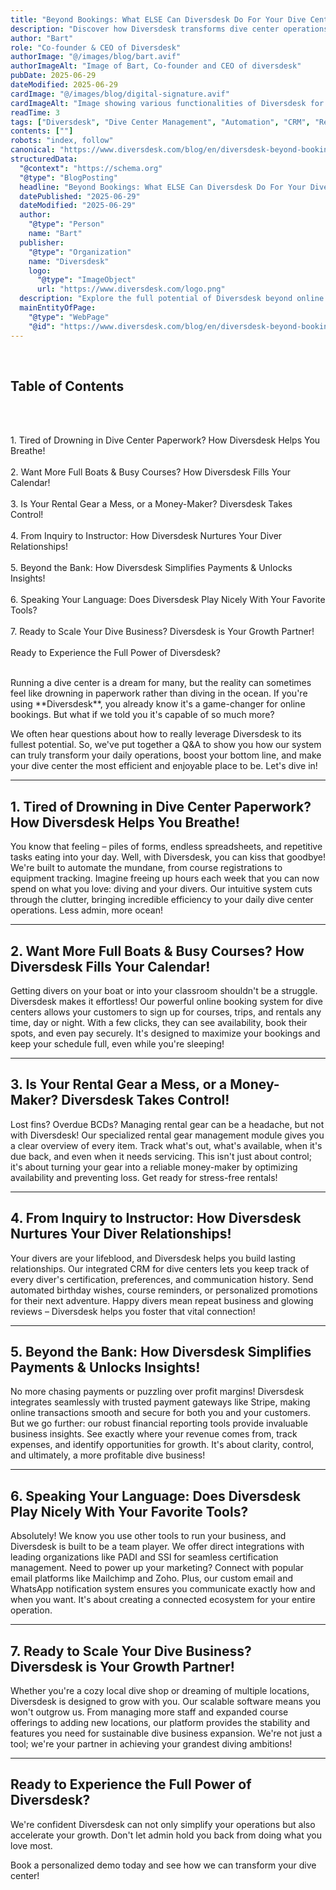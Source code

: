 ```yaml
---
title: "Beyond Bookings: What ELSE Can Diversdesk Do For Your Dive Center?"
description: "Discover how Diversdesk transforms dive center operations, boosts your bottom line, and enhances efficiency beyond just online bookings."
author: "Bart"
role: "Co-founder & CEO of Diversdesk"
authorImage: "@/images/blog/bart.avif"
authorImageAlt: "Image of Bart, Co-founder and CEO of diversdesk"
pubDate: 2025-06-29
dateModified: 2025-06-29
cardImage: "@/images/blog/digital-signature.avif"
cardImageAlt: "Image showing various functionalities of Diversdesk for dive centers"
readTime: 3
tags: ["Diversdesk", "Dive Center Management", "Automation", "CRM", "Rental Gear Management", "Online Bookings"]
contents: [""]
robots: "index, follow"
canonical: "https://www.diversdesk.com/blog/en/diversdesk-beyond-bookings"
structuredData:
  "@context": "https://schema.org"
  "@type": "BlogPosting"
  headline: "Beyond Bookings: What ELSE Can Diversdesk Do For Your Dive Center?"
  datePublished: "2025-06-29"
  dateModified: "2025-06-29"
  author:
    "@type": "Person"
    name: "Bart"
  publisher:
    "@type": "Organization"
    name: "Diversdesk"
    logo:
      "@type": "ImageObject"
      url: "https://www.diversdesk.com/logo.png"
  description: "Explore the full potential of Diversdesk beyond online bookings, covering paperwork automation, rental gear management, CRM, financial insights, and integrations for your dive center."
  mainEntityOfPage:
    "@type": "WebPage"
    "@id": "https://www.diversdesk.com/blog/en/diversdesk-beyond-bookings"
---
```


<nav id="toc" class="mb-8">
  <h2 class="text-xl font-bold mb-3">Table of Contents</h2>
  <ul class="space-y-2 text-neutral-600 dark:text-neutral-400">
    <li><a href="#paperwork-automation" class="hover:text-neutral-800 dark:hover:text-neutral-200">1. Tired of Drowning in Dive Center Paperwork? How Diversdesk Helps You Breathe!</a></li>
    <li><a href="#fill-your-calendar" class="hover:text-neutral-800 dark:hover:text-neutral-200">2. Want More Full Boats & Busy Courses? How Diversdesk Fills Your Calendar!</a></li>
    <li><a href="#rental-gear-management" class="hover:text-neutral-800 dark:hover:text-neutral-200">3. Is Your Rental Gear a Mess, or a Money-Maker? Diversdesk Takes Control!</a></li>
    <li><a href="#nurture-relationships" class="hover:text-neutral-800 dark:hover:text-neutral-200">4. From Inquiry to Instructor: How Diversdesk Nurtures Your Diver Relationships!</a></li>
    <li><a href="#simplify-payments-insights" class="hover:text-neutral-800 dark:hover:text-neutral-200">5. Beyond the Bank: How Diversdesk Simplifies Payments & Unlocks Insights!</a></li>
    <li><a href="#integrations" class="hover:text-neutral-800 dark:hover:text-neutral-200">6. Speaking Your Language: Does Diversdesk Play Nicely With Your Favorite Tools?</a></li>
    <li><a href="#growth-partner" class="hover:text-neutral-800 dark:hover:text-neutral-400">7. Ready to Scale Your Dive Business? Diversdesk is Your Growth Partner!</a></li>
    <li><a href="#conclusion" class="hover:text-neutral-800 dark:hover:text-neutral-200">Ready to Experience the Full Power of Diversdesk?</a></li>
  </ul>
</nav>

<p>
Running a dive center is a dream for many, but the reality can sometimes feel like drowning in paperwork rather than diving in the ocean. If you're using **Diversdesk**, you already know it's a game-changer for online bookings. But what if we told you it's capable of so much more?
</p>

<p>
We often hear questions about how to really leverage Diversdesk to its fullest potential. So, we've put together a Q&A to show you how our system can truly transform your daily operations, boost your bottom line, and make your dive center the most efficient and enjoyable place to be. Let's dive in!
</p>

---

<h2 id="paperwork-automation" class="section-heading">1. Tired of Drowning in Dive Center Paperwork? How Diversdesk Helps You Breathe!</h2>
<p>
You know that feeling – piles of forms, endless spreadsheets, and repetitive tasks eating into your day. Well, with Diversdesk, you can kiss that goodbye! We're built to automate the mundane, from course registrations to equipment tracking. Imagine freeing up hours each week that you can now spend on what you love: diving and your divers. Our intuitive system cuts through the clutter, bringing incredible efficiency to your daily dive center operations. Less admin, more ocean!
</p>

---

<h2 id="fill-your-calendar" class="section-heading">2. Want More Full Boats & Busy Courses? How Diversdesk Fills Your Calendar!</h2>
<p>
Getting divers on your boat or into your classroom shouldn't be a struggle. Diversdesk makes it effortless! Our powerful online booking system for dive centers allows your customers to sign up for courses, trips, and rentals any time, day or night. With a few clicks, they can see availability, book their spots, and even pay securely. It's designed to maximize your bookings and keep your schedule full, even while you're sleeping!
</p>

---

<h2 id="rental-gear-management" class="section-heading">3. Is Your Rental Gear a Mess, or a Money-Maker? Diversdesk Takes Control!</h2>
<p>
Lost fins? Overdue BCDs? Managing rental gear can be a headache, but not with Diversdesk! Our specialized rental gear management module gives you a clear overview of every item. Track what's out, what's available, when it's due back, and even when it needs servicing. This isn't just about control; it's about turning your gear into a reliable money-maker by optimizing availability and preventing loss. Get ready for stress-free rentals!
</p>

---

<h2 id="nurture-relationships" class="section-heading">4. From Inquiry to Instructor: How Diversdesk Nurtures Your Diver Relationships!</h2>
<p>
Your divers are your lifeblood, and Diversdesk helps you build lasting relationships. Our integrated CRM for dive centers lets you keep track of every diver's certification, preferences, and communication history. Send automated birthday wishes, course reminders, or personalized promotions for their next adventure. Happy divers mean repeat business and glowing reviews – Diversdesk helps you foster that vital connection!
</p>

---

<h2 id="simplify-payments-insights" class="section-heading">5. Beyond the Bank: How Diversdesk Simplifies Payments & Unlocks Insights!</h2>
<p>
No more chasing payments or puzzling over profit margins! Diversdesk integrates seamlessly with trusted payment gateways like Stripe, making online transactions smooth and secure for both you and your customers. But we go further: our robust financial reporting tools provide invaluable business insights. See exactly where your revenue comes from, track expenses, and identify opportunities for growth. It's about clarity, control, and ultimately, a more profitable dive business!
</p>

---

<h2 id="integrations" class="section-heading">6. Speaking Your Language: Does Diversdesk Play Nicely With Your Favorite Tools?</h2>
<p>
Absolutely! We know you use other tools to run your business, and Diversdesk is built to be a team player. We offer direct integrations with leading organizations like PADI and SSI for seamless certification management. Need to power up your marketing? Connect with popular email platforms like Mailchimp and Zoho. Plus, our custom email and WhatsApp notification system ensures you communicate exactly how and when you want. It's about creating a connected ecosystem for your entire operation.
</p>

---

<h2 id="growth-partner" class="section-heading">7. Ready to Scale Your Dive Business? Diversdesk is Your Growth Partner!</h2>
<p>
Whether you're a cozy local dive shop or dreaming of multiple locations, Diversdesk is designed to grow with you. Our scalable software means you won't outgrow us. From managing more staff and expanded course offerings to adding new locations, our platform provides the stability and features you need for sustainable dive business expansion. We're not just a tool; we're your partner in achieving your grandest diving ambitions!
</p>

---

<h2 id="conclusion" class="section-heading">Ready to Experience the Full Power of Diversdesk?</h2>
<p>
We're confident Diversdesk can not only simplify your operations but also accelerate your growth. Don't let admin hold you back from doing what you love most.
</p>
<p>
Book a personalized demo today and see how we can transform your dive center!
</p>